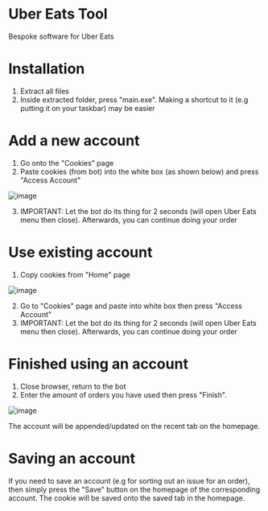 # Uber Eats Tool
Bespoke software for Uber Eats

# Installation
1. Extract all files
2. Inside extracted folder, press "main.exe". Making a shortcut to it (e.g putting it on your taskbar) may be easier

# Add a new account
1. Go onto the "Cookies" page
2. Paste cookies (from bot) into the white box (as shown below) and press "Access Account"

![image](https://user-images.githubusercontent.com/102149518/227727032-384590b4-fc35-442f-bdaa-b03dcd77083d.png)

3. IMPORTANT: Let the bot do its thing for 2 seconds (will open Uber Eats menu then close). Afterwards, you can continue doing your order

# Use existing account
1. Copy cookies from "Home" page

![image](https://user-images.githubusercontent.com/102149518/227727096-47401fee-a379-4b25-a6e9-09064544ef2d.png)

2. Go to "Cookies" page and paste into white box then press "Access Account"
3. IMPORTANT: Let the bot do its thing for 2 seconds (will open Uber Eats menu then close). Afterwards, you can continue doing your order

# Finished using an account
1. Close browser, return to the bot
2. Enter the amount of orders you have used then press "Finish".

![image](https://user-images.githubusercontent.com/102149518/227727258-ef68eb87-11c9-4886-87e5-d11120284d48.png)

The account will be appended/updated on the recent tab on the homepage.

# Saving an account
If you need to save an account (e.g for sorting out an issue for an order), then simply press the "Save" button on the homepage of the corresponding account.
The cookie will be saved onto the saved tab in the homepage.
